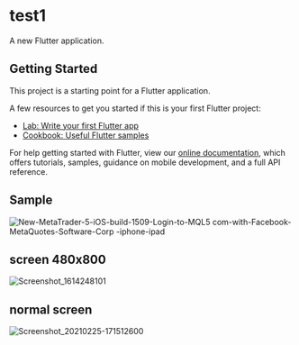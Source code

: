 # test1

A new Flutter application.

## Getting Started

This project is a starting point for a Flutter application.

A few resources to get you started if this is your first Flutter project:

- [Lab: Write your first Flutter app](https://flutter.dev/docs/get-started/codelab)
- [Cookbook: Useful Flutter samples](https://flutter.dev/docs/cookbook)

For help getting started with Flutter, view our
[online documentation](https://flutter.dev/docs), which offers tutorials,
samples, guidance on mobile development, and a full API reference.
## Sample
![New-MetaTrader-5-iOS-build-1509-Login-to-MQL5 com-with-Facebook-MetaQuotes-Software-Corp -iphone-ipad](https://user-images.githubusercontent.com/39553951/108826517-f489ac80-75f6-11eb-9826-19536793e8db.png)

## screen 480x800
![Screenshot_1614248101](https://user-images.githubusercontent.com/39553951/109140425-2a619900-778f-11eb-85fb-e62a349952f9.png)


## normal screen 
![Screenshot_20210225-171512600](https://user-images.githubusercontent.com/39553951/109140430-2b92c600-778f-11eb-8e92-dec63138a8ee.jpg)

